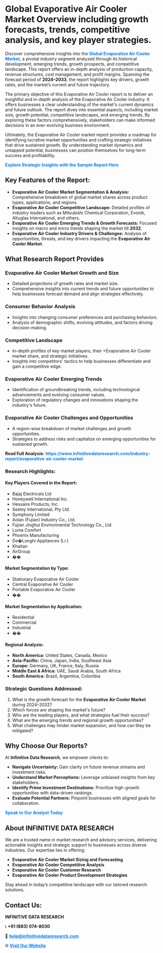 <h1>Global Evaporative Air Cooler Market Overview including growth forecasts, trends, competitive analysis, and key player strategies.</h1>
<p>
Discover comprehensive insights into the 
<a href="https://www.infinitivedataresearch.com/industry-report/evaporative-air-cooler-market" rel="dofollow" style="color: #007BFF; text-decoration: none;"><strong>Global Evaporative Air Cooler Market</strong></a>, a pivotal industry segment analyzed through its historical development, emerging trends, growth prospects, and competitive landscape. This report offers an in-depth analysis of production capacity, revenue structures, cost management, and profit margins. Spanning the forecast period of <strong>2024–2033</strong>, the report highlights key drivers, growth rates, and the market’s current and future trajectory.
</p>
<p>
The primary objective of this Evaporative Air Cooler report is to deliver an insightful and in-depth analysis of the Evaporative Air Cooler industry. It offers businesses a clear understanding of the market's current dynamics and future outlook. The report dives into essential aspects, including market size, growth potential, competitive landscapes, and emerging trends. By exploring these factors comprehensively, stakeholders can make informed decisions in an ever-evolving business environment.
</p>
<p>
Ultimately, the Evaporative Air Cooler market report provides a roadmap for identifying lucrative market opportunities and crafting strategic initiatives that drive sustained growth. By understanding market dynamics and untapped potential, businesses can position themselves for long-term success and profitability.
</p>
<p>
<a href="https://www.infinitivedataresearch.com/request-sample/reportId=108759" style="color: #007BFF; text-decoration: none;"><strong>Explore Strategic Insights with the Sample Report Here</strong></a>
</p>

<h2>Key Features of the Report:</h2>
<ul>
<li><strong>Evaporative Air Cooler Market Segmentation & Analysis:</strong> Comprehensive breakdown of global market shares across product types, applications, and regions.</li>
<li><strong>Evaporative Air Cooler Competitive Landscape:</strong> Detailed profiles of industry leaders such as Mitsubishi Chemical Corporation, Evonik, Altuglas International, and others.</li>
<li><strong>Evaporative Air Cooler Emerging Trends & Growth Forecasts:</strong> Focused insights on macro and micro trends shaping the market till <strong>2032</strong>.</li>
<li><strong>Evaporative Air Cooler Industry Drivers & Challenges:</strong> Analysis of opportunities, threats, and key drivers impacting the <strong>Evaporative Air Cooler Market</strong>.</li>
</ul>

<h2>What Research Report Provides</h2>
<h3>Evaporative Air Cooler Market Growth and Size</h3>
<ul>
<li>Detailed projections of growth rates and market size.</li>
<li>Comprehensive insights into current trends and future opportunities to help businesses forecast demand and align strategies effectively.</li>
</ul>

<h3>Consumer Behavior Analysis</h3>
<ul>
<li>Insights into changing consumer preferences and purchasing behaviors.</li>
<li>Analysis of demographic shifts, evolving attitudes, and factors driving decision-making.</li>
</ul>

<h3>Competitive Landscape</h3>
<ul>
<li>In-depth profiles of key market players, their >Evaporative Air Cooler market share, and strategic initiatives.</li>
<li>Insights into competitors' tactics to help businesses differentiate and gain a competitive edge.</li>
</ul>

<h3>Evaporative Air Cooler Emerging Trends</h3>
<ul>
<li>Identification of groundbreaking trends, including technological advancements and evolving consumer values.</li>
<li>Exploration of regulatory changes and innovations shaping the industry's future.</li>
</ul>

<h3>Evaporative Air Cooler Challenges and Opportunities</h3>
<ul>
<li>A region-wise breakdown of market challenges and growth opportunities.</li>
<li>Strategies to address risks and capitalize on emerging opportunities for sustained growth.</li>
</ul>
<p><strong>Read Full Analysis:</strong> <a href="https://www.infinitivedataresearch.com/industry-report/evaporative-air-cooler-market" rel="dofollow" style="color: #007BFF; text-decoration: none;"><strong>https://www.infinitivedataresearch.com/industry-report/evaporative-air-cooler-market</strong></a></p>
<h3>Research Highlights:</h3>
<h4>Key Players Covered in the Report:</h4>
<ul><li>Bajaj Electricals Ltd</li><li>Honeywell International Inc.</li><li>Hessaire Products, Inc.</li><li>Seeley InternationaL Pty Ltd.</li><li>Symphony Limited</li><li>Aolan (Fujian) Industry Co., Ltd.</li><li>Fujian Jinghui Environmental Technology Co., Ltd</li><li>Luma Comfort</li><li>Phoenix Manufacturing</li><li>De�Longhi Appliances S.r.l.</li><li>Khaitan</li><li>AirGroup</li><li>��</li></ul>
<h4>Market Segmentation by Type:</h4>
<ul><li>Stationary Evaporative Air Cooler</li><li>Central Evaporative Air Cooler</li><li>Portable Evaporative Air Cooler</li><li>��</li></ul>
<h4>Market Segmentation by Application:</h4>
<ul><li>Residential</li><li>Commercial</li><li>Industrial</li><li>��</li></ul>

<h4>Regional Analysis:</h4>
<ul>
<li><strong>North America:</strong> United States, Canada, Mexico</li>
<li><strong>Asia-Pacific:</strong> China, Japan, India, Southeast Asia</li>
<li><strong>Europe:</strong> Germany, UK, France, Italy, Russia</li>
<li><strong>Middle East & Africa:</strong> UAE, Saudi Arabia, South Africa</li>
<li><strong>South America:</strong> Brazil, Argentina, Colombia</li>
</ul>

<h3>Strategic Questions Addressed:</h3>
<ol>
<li>What is the growth forecast for the <strong>Evaporative Air Cooler Market</strong> during 2024–2032?</li>
<li>Which forces are shaping the market's future?</li>
<li>Who are the leading players, and what strategies fuel their success?</li>
<li>What are the emerging trends and regional growth opportunities?</li>
<li>What challenges may hinder market expansion, and how can they be mitigated?</li>
</ol>

<h2>Why Choose Our Reports?</h2>
<p>At <strong>Infinitive Data Research</strong>, we empower clients to:</p>
<ul>
<li><strong>Navigate Uncertainty:</strong> Gain clarity on future revenue streams and investment risks.</li>
<li><strong>Understand Market Perceptions:</strong> Leverage unbiased insights from key stakeholders.</li>
<li><strong>Identify Prime Investment Destinations:</strong> Prioritize high-growth opportunities with data-driven rankings.</li>
<li><strong>Evaluate Potential Partners:</strong> Pinpoint businesses with aligned goals for collaboration.</li>
</ul>
<p><a href="https://www.infinitivedataresearch.com/industry-report/evaporative-air-cooler-market" rel="dofollow" style="color: #007BFF; text-decoration: none;"><strong>Speak to Our Analyst Today</strong></a></p>

<h2>About INFINITIVE DATA RESEARCH</h2>
<p>We are a trusted name in market research and advisory services, delivering actionable insights and strategic support to businesses across diverse industries. Our expertise lies in offering:</p>
<ul>
<li><strong>Evaporative Air Cooler Market Sizing and Forecasting</strong></li>
<li><strong>Evaporative Air Cooler Competitive Analysis</strong></li>
<li><strong>Evaporative Air Cooler Customer Research</strong></li>
<li><strong>Evaporative Air Cooler Product Development Strategies</strong></li>
</ul>
<p>Stay ahead in today’s competitive landscape with our tailored research solutions.</p>

<h2>Contact Us:</h2>
<p><strong>INFINITIVE DATA RESEARCH</strong></p>
<p>📞 <strong>+91 (883) 074-8030</strong></p>
<p>📧 <strong><a href="mailto:help@infinitivedataresearch.com" style="color: #007BFF;">help@infinitivedataresearch.com</a></strong></p>
<p>🌐 <strong><a href="https://www.infinitivedataresearch.com" rel="dofollow" style="color: #007BFF;">Visit Our Website</a></strong></p>